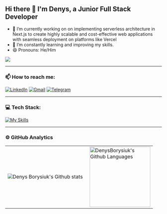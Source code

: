 ## Hi there 👋 I'm Denys, a Junior Full Stack Developer 

- 🔭 I’m currently working on on implementing serverless architecture in Next.js to create highly scalable and cost-effective web applications with seamless deployment on platforms like Vercel
- 🌱 I’m constantly learning and improving my skills.
- 😄 Pronouns: He/Him

 ![](https://komarev.com/ghpvc/?username=DenysBorysiuk)

---
### 📫 How to reach me: 
[![LinkedIn](https://img.shields.io/badge/linkedin-%230077B5.svg?style=for-the-badge&logo=linkedin&logoColor=white)](https://www.linkedin.com/in/denys-borysiuk/) 
[![Gmail](https://img.shields.io/badge/Gmail-D14836?style=for-the-badge&logo=gmail&logoColor=white)](mailto:denisborisiuk@gmail.com)
[![Telegram](https://img.shields.io/badge/Telegram-2CA5E0?style=for-the-badge&logo=telegram&logoColor=white)](https://t.me/denys_borysiuk)

---
### 💻 Tech Stack:

[![My Skills](https://skillicons.dev/icons?i=html,css,sass,tailwind,js,ts,react,redux,nextjs,nodejs,express,mongodb,graphql)](https://skillicons.dev)


---
### ⚙️ GitHub Analytics

<table>
  <tr>
    <td>
      <img align="left" src="https://github-readme-streak-stats.herokuapp.com/?user=DenysBorysiuk&theme=dark" alt="Denys Borysiuk's Github stats" />
    </td>
    <td>
      <img height="195px" align="right" alt="DenysBorysiuk's Github Languages" src="https://github-readme-stats-eight-theta.vercel.app/api/top-langs/?username=DenysBorysiuk&theme=dark&layout=compact" />
    </td>
  </tr>
</table>
<!--
**DenysBorysiuk/DenysBorysiuk** is a ✨ _special_ ✨ repository because its `README.md` (this file) appears on your GitHub profile.

Here are some ideas to get you started:

- 🔭 I’m currently working on ...
- 🌱 I’m currently learning ...
- 👯 I’m looking to collaborate on ...
- 🤔 I’m looking for help with ...
- 💬 Ask me about ...
- 📫 How to reach me: ...
- 😄 Pronouns: ...
- ⚡ Fun fact: ...
-->
